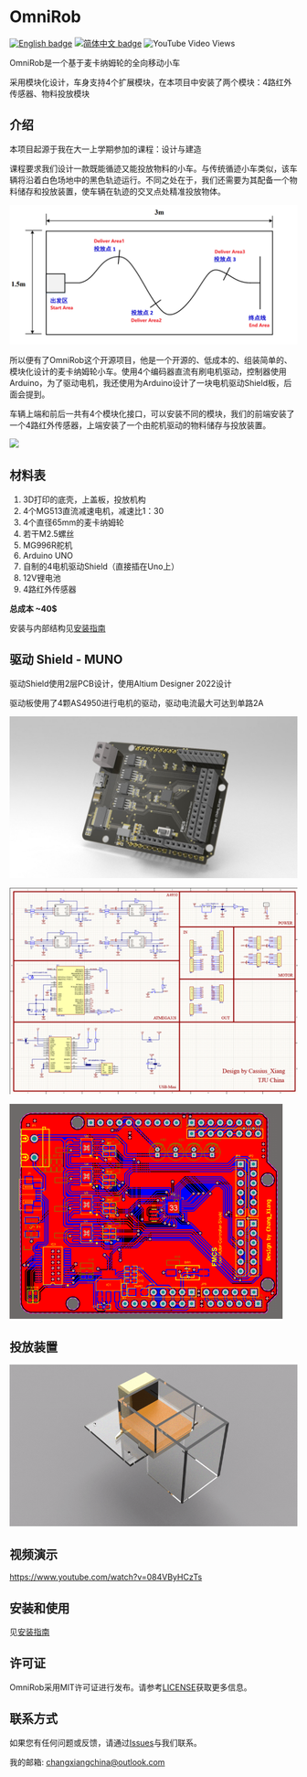# OmniRob

[![English badge](https://img.shields.io/badge/%E8%8B%B1%E6%96%87-English-blue)](./README.md)
[![简体中文 badge](https://img.shields.io/badge/%E7%AE%80%E4%BD%93%E4%B8%AD%E6%96%87-Simplified%20Chinese-green)](./README-zh_cn.md)
![YouTube Video Views](https://img.shields.io/youtube/views/084VByHCzTs)

OmniRob是一个基于麦卡纳姆轮的全向移动小车

采用模块化设计，车身支持4个扩展模块，在本项目中安装了两个模块：4路红外传感器、物料投放模块

介绍
--

本项目起源于我在大一上学期参加的课程：设计与建造

课程要求我们设计一款既能循迹又能投放物料的小车。与传统循迹小车类似，该车辆将沿着白色场地中的黑色轨迹运行。不同之处在于，我们还需要为其配备一个物料储存和投放装置，使车辆在轨迹的交叉点处精准投放物体。

![](image/TrackLayout.png)

所以便有了OmniRob这个开源项目，他是一个开源的、低成本的、组装简单的、模块化设计的麦卡纳姆轮小车。使用4个编码器直流有刷电机驱动，控制器使用Arduino，为了驱动电机，我还使用为Arduino设计了一块电机驱动Shield板，后面会提到。

车辆上端和前后一共有4个模块化接口，可以安装不同的模块，我们的前端安装了一个4路红外传感器，上端安装了一个由舵机驱动的物料储存与投放装置。

![](image/2.jpg)

材料表
--

1. 3D打印的底壳，上盖板，投放机构
2. 4个MG513直流减速电机，减速比1：30
3. 4个直径65mm的麦卡纳姆轮
4. 若干M2.5螺丝
5. MG996R舵机
6. Arduino UNO
7. 自制的4电机驱动Shield（直接插在Uno上）
8. 12V锂电池
9. 4路红外传感器

**总成本 ~40$**

安装与内部结构见[安装指南](https://github.com/CassiusXiang/OmniRob/blob/main/Installation.md)

## 驱动 Shield - MUNO

驱动Shield使用2层PCB设计，使用Altium Designer 2022设计

驱动板使用了4颗AS4950进行电机的驱动，驱动电流最大可达到单路2A

![](image/Shield.jpg)

![](image/Sch.png)

![](image/Layout.png)



## 投放装置

![](image/deliver.gif)

## 视频演示

https://www.youtube.com/watch?v=084VByHCzTs

安装和使用
--

见[安装指南](https://github.com/CassiusXiang/OmniRob/blob/main/Installation.md)

许可证
---

OmniRob采用MIT许可证进行发布。请参考[LICENSE](https://github.com/CassiusXiang/OmniRob/blob/main/LICENSE)获取更多信息。

联系方式
----

如果您有任何问题或反馈，请通过[Issues](https://github.com/CassiusXiang/OmniRob/issues)与我们联系。

我的邮箱: changxiangchina@outlook.com

